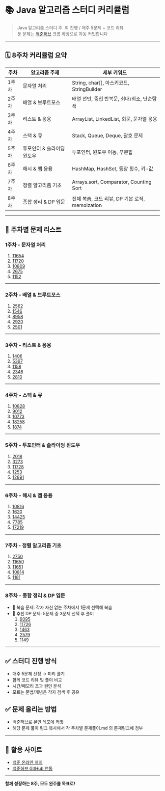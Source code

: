 # 📚 Java 알고리즘 스터디 커리큘럼

> Java 알고리즘 스터디
> 주 .회 진행 / 매주 5문제 + 코드 리뷰  
> 푼 문제는 [백준허브](https://github.com/BaekjoonHub/BaekjoonHub) 크롬 확장으로 자동 커밋합니다

---

## 🗓️ 8주차 커리큘럼 요약

| 주차 | 알고리즘 주제               | 세부 키워드 |
|------|------------------------------|-------------|
| 1주차 | 문자열 처리                 | String, char[], 아스키코드, StringBuilder |
| 2주차 | 배열 & 브루트포스           | 배열 선언, 중첩 반복문, 최대/최소, 단순탐색 |
| 3주차 | 리스트 & 응용               | ArrayList, LinkedList, 회문, 문자열 응용 |
| 4주차 | 스택 & 큐                   | Stack, Queue, Deque, 괄호 문제 |
| 5주차 | 투포인터 & 슬라이딩 윈도우 | 투포인터, 윈도우 이동, 부분합 |
| 6주차 | 해시 & 맵 응용              | HashMap, HashSet, 등장 횟수, 키-값 |
| 7주차 | 정렬 알고리즘 기초          | Arrays.sort, Comparator, Counting Sort |
| 8주차 | 종합 정리 & DP 입문         | 전체 복습, 코드 리뷰, DP 기본 로직, memoization |

---

## 🧩 주차별 문제 리스트

### 1주차 - 문자열 처리
1. [11654](https://www.acmicpc.net/problem/11654)
2. [11720](https://www.acmicpc.net/problem/11720)
3. [10809](https://www.acmicpc.net/problem/10809)
4. [2675](https://www.acmicpc.net/problem/2675)
5. [1152](https://www.acmicpc.net/problem/1152)

---

### 2주차 - 배열 & 브루트포스
1. [2562](https://www.acmicpc.net/problem/2562)
2. [1546](https://www.acmicpc.net/problem/1546)
3. [8958](https://www.acmicpc.net/problem/8958)
4. [2920](https://www.acmicpc.net/problem/2920)
5. [2501](https://www.acmicpc.net/problem/2501)

---

### 3주차 - 리스트 & 응용
1. [1406](https://www.acmicpc.net/problem/1406)
2. [5397](https://www.acmicpc.net/problem/5397)
3. [1158](https://www.acmicpc.net/problem/1158)
4. [2346](https://www.acmicpc.net/problem/2346)
5. [2810](https://www.acmicpc.net/problem/2810)

---

### 4주차 - 스택 & 큐
1. [10828](https://www.acmicpc.net/problem/10828)
2. [9012](https://www.acmicpc.net/problem/9012)
3. [10773](https://www.acmicpc.net/problem/10773)
4. [18258](https://www.acmicpc.net/problem/18258)
5. [1874](https://www.acmicpc.net/problem/1874)

---

### 5주차 - 투포인터 & 슬라이딩 윈도우
1. [2018](https://www.acmicpc.net/problem/2018)
2. [3273](https://www.acmicpc.net/problem/3273)
3. [11728](https://www.acmicpc.net/problem/11728)
4. [1253](https://www.acmicpc.net/problem/1253)
5. [12891](https://www.acmicpc.net/problem/12891)

---

### 6주차 - 해시 & 맵 응용
1. [10816](https://www.acmicpc.net/problem/10816)
2. [1620](https://www.acmicpc.net/problem/1620)
3. [14425](https://www.acmicpc.net/problem/14425)
4. [7785](https://www.acmicpc.net/problem/7785)
5. [17219](https://www.acmicpc.net/problem/17219)

---

### 7주차 - 정렬 알고리즘 기초
1. [2750](https://www.acmicpc.net/problem/2750)
2. [11650](https://www.acmicpc.net/problem/11650)
3. [11651](https://www.acmicpc.net/problem/11651)
4. [10814](https://www.acmicpc.net/problem/10814)
5. [1181](https://www.acmicpc.net/problem/1181)

---

### 8주차 - 종합 정리 & DP 입문
- 📌 복습 문제: 각자 자신 없는 주차에서 1문제 선택해 복습
- 📌 추천 DP 문제: 5문제 중 3문제 선택 후 풀이
  1. [9095](https://www.acmicpc.net/problem/9095)
  2. [11726](https://www.acmicpc.net/problem/11726)
  3. [1463](https://www.acmicpc.net/problem/1463)
  4. [2579](https://www.acmicpc.net/problem/2579)
  5. [1149](https://www.acmicpc.net/problem/1149)

---

## ✅ 스터디 진행 방식

- 매주 5문제 선정 → 미리 풀기
- 함께 코드 리뷰 및 풀이 비교
- 시간/메모리 초과 원인 분석
- 모르는 문법/개념은 각자 검색 후 공유

## ✅ 문제 올리는 방법

- 백준허브로 본인 레포에 커밋
- 해당 문제 풀이 링크 복사해서 각 주차별 문제풀이.md 의 문제링크에 첨부

---

## 📌 활용 사이트

- [백준 온라인 저지](https://www.acmicpc.net/)
- [백준허브 GitHub 연동](https://github.com/BaekjoonHub/BaekjoonHub)

---

**함께 성장하는 8주, 모두 완주를 목표로!**
